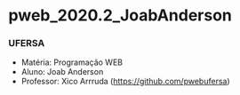 # pweb_2020.2_JoabAnderson

### UFERSA

+ Matéria: Programação WEB
+ Aluno: Joab Anderson
+ Professor: Xico Arrruda (https://github.com/pwebufersa)

